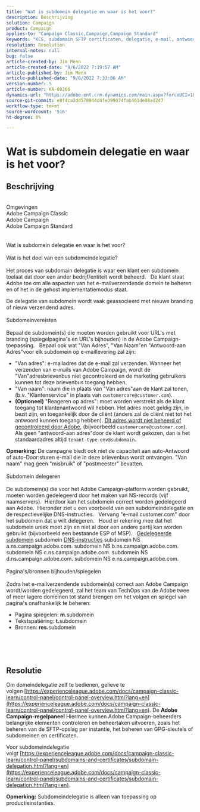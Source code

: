 ```yaml
---
title: "Wat is subdomein delegatie en waar is het voor?"
description: Beschrijving
solution: Campaign
product: Campaign
applies-to: "Campaign Classic,Campaign,Campaign Standard"
keywords: "KCS, subdomain SFTP certificaten, delegatie, e-mail, antwoord, campagne"
resolution: Resolution
internal-notes: null
bug: false
article-created-by: Jim Menn
article-created-date: "9/6/2022 7:19:57 AM"
article-published-by: Jim Menn
article-published-date: "9/6/2022 7:33:06 AM"
version-number: 5
article-number: KA-08266
dynamics-url: "https://adobe-ent.crm.dynamics.com/main.aspx?forceUCI=1&pagetype=entityrecord&etn=knowledgearticle&id=79387f4d-b42d-ed11-9db1-0022480866ad"
source-git-commit: e8f4ca2dd578944d4fe399074fab461de88ad247
workflow-type: tm+mt
source-wordcount: '516'
ht-degree: 0%

---
```


# Wat is subdomein delegatie en waar is het voor?

## Beschrijving

<br>Omgevingen
<br>Adobe Campaign Classic
<br>Adobe Campaign
<br>Adobe Campaign Standard<br><br>
<br>Wat is subdomein delegatie en waar is het voor?<br><br>Wat is het doel van een subdomeindelegatie?<br><br>
Het proces van subdomain delegatie is waar een klant een subdomein toelaat dat door een ander bedrijf/entiteit wordt beheerd.  
De klant staat Adobe toe om alle aspecten van het e-mailverzendende domein te beheren en of het in de gehost implementatiemodus staat.

De delegatie van subdomein wordt vaak geassocieerd met nieuwe branding of nieuw verzendend adres.
<br><br>Subdomeinvereisten<br><br>
Bepaal de subdomein(s) die moeten worden gebruikt voor URL&#39;s met branding (spiegelpagina&#39;s en URL&#39;s bijhouden) in de Adobe Campaign-toepassing.  
Bepaal ook wat &quot;Van Adres&quot;, &quot;Van Naam&quot;en &quot;Antwoord-aan Adres&quot;voor elk subdomein op e-maillevering zal zijn:

- &quot;Van adres&quot;: e-mailadres dat de e-mail zal verzenden. Wanneer het verzenden van e-mails van Adobe Campaign, wordt de &quot;Van&quot;adresbrievenbus niet gecontroleerd en de marketing gebruikers kunnen tot deze brievenbus toegang hebben.
- &quot;Van naam&quot;: naam die in plaats van &quot;Van adres&quot;aan de klant zal tonen, (b.v. &quot;Klantenservice&quot; in plaats van `customercare@customer.com`).
- <b>(Optioneel)</b> &quot;Reageren op adres&quot;: moet worden verstrekt als de klant toegang tot klantenantwoord wil hebben. Het adres moet geldig zijn, in bezit zijn, en toegankelijk door de cliënt (anders zal de cliënt niet tot het antwoord kunnen toegang hebben). <u>Dit adres wordt niet beheerd of gecontroleerd door Adobe</u>, (bijvoorbeeld `customercare@customer.com`). Als geen &quot;antwoord-aan adres&quot;door de klant wordt gekozen, dan is het standaardadres altijd `tenant-type-env@subdomain`.


<b>Opmerking:</b> De campagne biedt ook niet de capaciteit aan auto-Antwoord of auto-Door:sturen e-mail die in deze brievenbus wordt ontvangen. &quot;Van naam&quot; mag geen &quot;misbruik&quot; of &quot;postmeester&quot; bevatten.
<br><br>Subdomein delegeren<br><br>
De subdomein(s) die voor het Adobe Campaign-platform worden gebruikt, moeten worden gedelegeerd door het maken van NS-records (vijf naamservers). 
Hierdoor kan het subdomein correct worden gedelegeerd aan Adobe.  Hieronder ziet u een voorbeeld van een subdomeindelegatie en de respectievelijke DNS-instructies.  
Vervang &quot;e-mail.customer.com&quot; door het subdomein dat u wilt delegeren.  
Houd er rekening mee dat het subdomein uniek moet zijn en niet al door een andere partij kan worden gebruikt (bijvoorbeeld een bestaande ESP of MSP).
 
<u>Gedelegeerde subdomein</u>
subdomein
<u>DNS-instructies</u>
subdomein NS a.ns.campaign.adobe.com.
subdomein NS b.ns.campaign.adobe.com.
subdomein NS c.ns.campaign.adobe.com.
subdomein NS d.ns.campaign.adobe.com.
subdomein NS e.ns.campaign.adobe.com.
<br><br>Pagina&#39;s/bronnen bijhouden/spiegelen<br><br>
Zodra het e-mailverzendende subdomein(s) correct aan Adobe Campaign wordt/worden gedelegeerd, zal het team van TechOps van de Adobe twee of meer lagere domeinen tot stand brengen om het volgen en spiegel van pagina&#39;s onafhankelijk te beheren:

- Pagina spiegelen: <b>m.</b>subdomein
- Tekstspatiëring: <b>t.</b>subdomein
- Bronnen: <b>res.</b>subdomein

<br><br> <br>

## Resolutie


Om domeindelegatie zelf te bedienen, gelieve te volgen [https://experienceleague.adobe.com/docs/campaign-classic-learn/control-panel/control-panel-overview.html?lang=en](https://experienceleague.adobe.com/docs/campaign-classic-learn/control-panel/control-panel-overview.html?lang=en).
De <b>Adobe Campaign-regelpaneel</b> Hiermee kunnen Adobe Campaign-beheerders belangrijke elementen controleren en beheertaken uitvoeren, zoals het beheren van de SFTP-opslag per instantie, het beheren van GPG-sleutels of subdomeinen en certificaten.

Voor subdomeindelegatie volgt [https://experienceleague.adobe.com/docs/campaign-classic-learn/control-panel/subdomains-and-certificates/subdomain-delegation.html?lang=en](https://experienceleague.adobe.com/docs/campaign-classic-learn/control-panel/subdomains-and-certificates/subdomain-delegation.html?lang=en).

<b>Opmerking:</b> Subdomeindelegatie is alleen van toepassing op productieinstanties.
